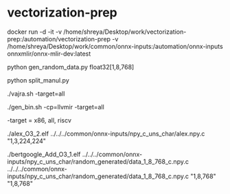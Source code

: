 # vectorization-prep
docker run -d -it -v /home/shreya/Desktop/work/vectorization-prep:/automation/vectorization-prep -v /home/shreya/Desktop/work/common/onnx-inputs:/automation/onnx-inputs onnxmlir/onnx-mlir-dev:latest

python gen_random_data.py float32[1,8,768]

python split_manul.py

./vajra.sh -target=all

./gen_bin.sh -cp=llvmir -target=all

-target = x86, all, riscv

./alex_O3_2.elf ../../../common/onnx-inputs/npy_c_uns_char/alex.npy.c "1,3,224,224"

./bertgoogle_Add_O3_1.elf ../../../common/onnx-inputs/npy_c_uns_char/random_generated/data_1_8_768_c.npy.c  ../../../common/onnx-inputs/npy_c_uns_char/random_generated/data_1_8_768_c.npy.c  "1,8,768" "1,8,768"
